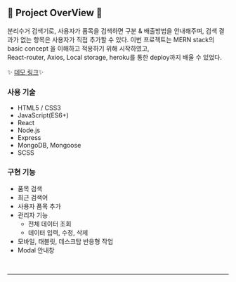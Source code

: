 ## 📍 Project OverView 📍

분리수거 검색기로, 사용자가 품목을 검색하면 구분 & 배출방법을 안내해주며, 검색 결과가 없는 항목은 사용자가 직접 추가할 수 있다. 
이번 프로젝트는 MERN stack의 basic concept 을 이해하고 적용하기 위해 시작하였고, <br />
React-router, Axios, Local storage, heroku를 통한 deploy까지 배울 수 있었다.

✨ [데모 링크](https://wasteproject.herokuapp.com/)✨ <br />


### 사용 기술

- HTML5 / CSS3
- JavaScript(ES6+)
- React
- Node.js
- Express
- MongoDB, Mongoose
- SCSS

### 구현 기능

- 품목 검색
- 최근 검색어
- 사용자 품목 추가
- 관리자 기능
    - 전체 데이터 조회
    - 데이터 입력, 수정, 삭제
- 모바일, 태블릿, 데스크탑 반응형 작업
- Modal 안내창

<br />
<hr />
<br />

